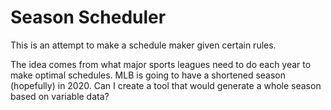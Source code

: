 # Season Scheduler

This is an attempt to make a schedule maker given certain rules.

The idea comes from what major sports leagues need to do each year to make optimal schedules.
MLB is going to have a shortened season (hopefully) in 2020. Can I create a tool that would
generate a whole season based on variable data?
